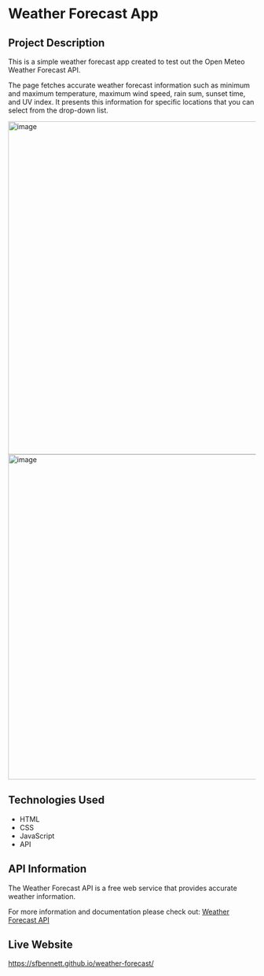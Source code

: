 # Weather Forecast App 

## Project Description 

This is a simple weather forecast app created to test out the Open Meteo Weather Forecast API. 

The page fetches accurate weather forecast information such as minimum and maximum temperature, maximum wind speed, rain sum, sunset time, and UV index. It presents this information for specific locations that you can select from the drop-down list. 

<img width="677" alt="image" src="https://github.com/sfbennett/weather-forecast/assets/156936136/fb188a5e-d21e-45d4-8ed6-435e3cb256d9">

<img width="661" alt="image" src="https://github.com/sfbennett/weather-forecast/assets/156936136/33f47b04-486d-4cc5-b469-e48b86d9621c">

## Technologies Used 

* HTML
* CSS
* JavaScript
* API

## API Information 

The Weather Forecast API is a free web service that provides accurate weather information. 

For more information and documentation please check out: [Weather Forecast API](www.carhartt-wip.com/en/women-pants/w-collins-pant-dollar-green-garment-dyed-2192_2)

## Live Website

https://sfbennett.github.io/weather-forecast/

  

